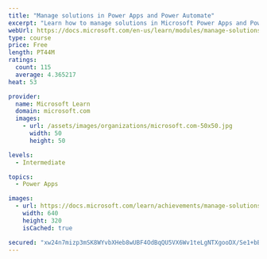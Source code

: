 ```yaml
---
title: "Manage solutions in Power Apps and Power Automate"
excerpt: "Learn how to manage solutions in Microsoft Power Apps and Power Automate."
webUrl: https://docs.microsoft.com/en-us/learn/modules/manage-solutions-power-automate/
type: course
price: Free
length: PT44M
ratings:
  count: 115
  average: 4.365217
heat: 53

provider:
  name: Microsoft Learn
  domain: microsoft.com
  images:
    - url: /assets/images/organizations/microsoft.com-50x50.jpg
      width: 50
      height: 50

levels:
  - Intermediate

topics:
  - Power Apps

images:
  - url: https://docs.microsoft.com/learn/achievements/manage-solutions-power-automate-social.png
    width: 640
    height: 320
    isCached: true

secured: "xw24n7mizp3mSK8WYvbXHeb8wUBF4OdBqQU5VX6Wv1teLgNTXgooDX/Se1+bB9PHShYtrOff3HdoO/ZoSSIhdy+I3LholLG0hLn5iE38JdnWrr4v67U8JuFphRHSouueFqHSCn/z+GFosRz1KujYfHtc5HwgBsVEvxS/WBC6pYO3I6fnmlXeJ1iuoGYZUR4N0Z3v8J36DZ2KWXSeWGCsKnq4SrwhMOs1ouQqu1QV1DjuvL4ev5c3CoEECCHRjUC1YmgCehVdfSUtJ3FrolPKoUC82ZNQ1SzmZlLuDp4EXgmocYabPnjWlEAkglO5M/U+vLVW6h2IDiEz4OdihIvO8Mu9rp/n5SnSp5pabfkyUcyof+TY/KxnrgOinwMZVUvIcC1WEMBpLzFtyocFrSUY7A==;vW7qiznoVjPYaPs9o5jcfg=="
---
```


